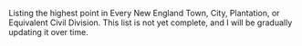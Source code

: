 Listing the highest point in Every New England Town, City, Plantation, or Equivalent Civil Division.
This list is not yet complete, and I will be gradually updating it over time.
